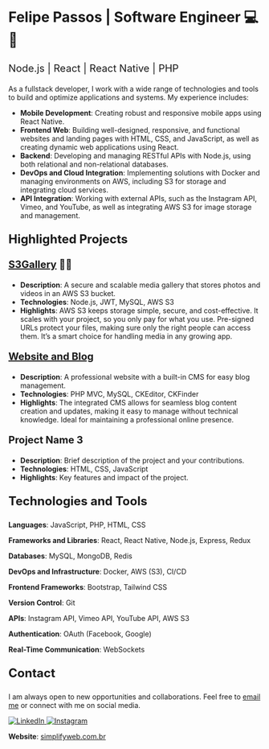 <p style="font-size:28px;"><strong>Felipe Passos | Software Engineer 💻📱</strong></p>

<p style="font-size:20px;">Node.js | React | React Native | PHP</p>

<p>As a fullstack developer, I work with a wide range of technologies and tools to build and optimize applications and systems. My experience includes:</p>

<ul>
  <li><strong>Mobile Development</strong>: Creating robust and responsive mobile apps using React Native.</li>
  <li><strong>Frontend Web</strong>: Building well-designed, responsive, and functional websites and landing pages with HTML, CSS, and JavaScript, as well as creating dynamic web applications using React.</li>
  <li><strong>Backend</strong>: Developing and managing RESTful APIs with Node.js, using both relational and non-relational databases.</li>
  <li><strong>DevOps and Cloud Integration</strong>: Implementing solutions with Docker and managing environments on AWS, including S3 for storage and integrating cloud services.</li>
  <li><strong>API Integration</strong>: Working with external APIs, such as the Instagram API, Vimeo, and YouTube, as well as integrating AWS S3 for image storage and management.</li>
</ul>

<p style="font-size:24px;"><strong>Highlighted Projects</strong></p>

<p style="font-size:20px;"><strong><a href="https://github.com/felipebpassos/S3Gallery">S3Gallery</a> 📸🎥</strong></p>
<ul>
  <li><strong>Description</strong>: A secure and scalable media gallery that stores photos and videos in an AWS S3 bucket.</li>
  <li><strong>Technologies</strong>: Node.js, JWT, MySQL, AWS S3</li>
  <li><strong>Highlights</strong>: AWS S3 keeps storage simple, secure, and cost-effective. It scales with your project, so you only pay for what you use. Pre-signed URLs protect your files, making sure only the right people can access them. It’s a smart choice for handling media in any growing app.</li>
</ul>

<p style="font-size:20px;"><strong><a href="https://github.com/felipebpassos/Website-and-Blog">Website and Blog</a></strong></p>
<ul>
  <li><strong>Description</strong>: A professional website with a built-in CMS for easy blog management.</li>
  <li><strong>Technologies</strong>: PHP MVC, MySQL, CKEditor, CKFinder</li>
  <li><strong>Highlights</strong>: The integrated CMS allows for seamless blog content creation and updates, making it easy to manage without technical knowledge. Ideal for maintaining a professional online presence.</li>
</ul>

<p style="font-size:20px;"><strong>Project Name 3</strong></p>
<ul>
  <li><strong>Description</strong>: Brief description of the project and your contributions.</li>
  <li><strong>Technologies</strong>: HTML, CSS, JavaScript</li>
  <li><strong>Highlights</strong>: Key features and impact of the project.</li>
</ul>

<p style="font-size:24px;"><strong>Technologies and Tools</strong></p>

<p><strong>Languages</strong>: JavaScript, PHP, HTML, CSS</p>
<p><strong>Frameworks and Libraries</strong>: React, React Native, Node.js, Express, Redux</p>
<p><strong>Databases</strong>: MySQL, MongoDB, Redis</p>
<p><strong>DevOps and Infrastructure</strong>: Docker, AWS (S3), CI/CD</p>
<p><strong>Frontend Frameworks</strong>: Bootstrap, Tailwind CSS</p>
<p><strong>Version Control</strong>: Git</p>
<p><strong>APIs</strong>: Instagram API, Vimeo API, YouTube API, AWS S3</p>
<p><strong>Authentication</strong>: OAuth (Facebook, Google)</p>
<p><strong>Real-Time Communication</strong>: WebSockets</p>

<p style="font-size:24px;"><strong>Contact</strong></p>

<p>I am always open to new opportunities and collaborations. Feel free to <a href="mailto:contato@simplifyweb.com.br">email me</a> or connect with me on social media.</p>

<p>
  <a href="https://www.linkedin.com/in/felipe-b-passos-70a075138/">
    <img src="https://img.shields.io/badge/LinkedIn-0077B5?style=for-the-badge&logo=linkedin&logoColor=white" alt="LinkedIn">
  </a>
  <a href="https://www.instagram.com/simplifyweb/">
    <img src="https://img.shields.io/badge/Instagram-E4405F?style=for-the-badge&logo=instagram&logoColor=white" alt="Instagram">
  </a>
</p>

<p><strong>Website</strong>: <a href="https://simplifyweb.com.br/">simplifyweb.com.br</a></p>
